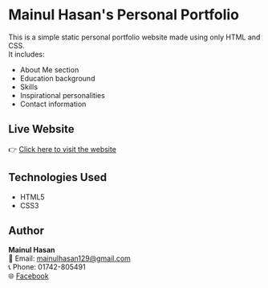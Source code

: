# Mainul Hasan's Personal Portfolio

This is a simple static personal portfolio website made using only HTML and CSS.  
It includes:

- About Me section
- Education background
- Skills
- Inspirational personalities
- Contact information

## Live Website

👉 [Click here to visit the website](https://mainulhasan0112.github.io/mainul-portfolio/)

## Technologies Used

- HTML5
- CSS3

## Author

**Mainul Hasan**  
📧 Email: mainulhasan129@gmail.com  
📞 Phone: 01742-805491  
🌐 [Facebook](https://facebook.com/mainulhasan0112)
